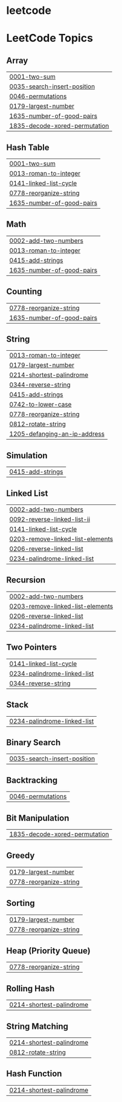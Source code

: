 # leetcode
<!---LeetCode Topics Start-->
# LeetCode Topics
## Array
|  |
| ------- |
| [0001-two-sum](https://github.com/Sivabharathi58/leetcode/tree/master/0001-two-sum) |
| [0035-search-insert-position](https://github.com/Sivabharathi58/leetcode/tree/master/0035-search-insert-position) |
| [0046-permutations](https://github.com/Sivabharathi58/leetcode/tree/master/0046-permutations) |
| [0179-largest-number](https://github.com/Sivabharathi58/leetcode/tree/master/0179-largest-number) |
| [1635-number-of-good-pairs](https://github.com/Sivabharathi58/leetcode/tree/master/1635-number-of-good-pairs) |
| [1835-decode-xored-permutation](https://github.com/Sivabharathi58/leetcode/tree/master/1835-decode-xored-permutation) |
## Hash Table
|  |
| ------- |
| [0001-two-sum](https://github.com/Sivabharathi58/leetcode/tree/master/0001-two-sum) |
| [0013-roman-to-integer](https://github.com/Sivabharathi58/leetcode/tree/master/0013-roman-to-integer) |
| [0141-linked-list-cycle](https://github.com/Sivabharathi58/leetcode/tree/master/0141-linked-list-cycle) |
| [0778-reorganize-string](https://github.com/Sivabharathi58/leetcode/tree/master/0778-reorganize-string) |
| [1635-number-of-good-pairs](https://github.com/Sivabharathi58/leetcode/tree/master/1635-number-of-good-pairs) |
## Math
|  |
| ------- |
| [0002-add-two-numbers](https://github.com/Sivabharathi58/leetcode/tree/master/0002-add-two-numbers) |
| [0013-roman-to-integer](https://github.com/Sivabharathi58/leetcode/tree/master/0013-roman-to-integer) |
| [0415-add-strings](https://github.com/Sivabharathi58/leetcode/tree/master/0415-add-strings) |
| [1635-number-of-good-pairs](https://github.com/Sivabharathi58/leetcode/tree/master/1635-number-of-good-pairs) |
## Counting
|  |
| ------- |
| [0778-reorganize-string](https://github.com/Sivabharathi58/leetcode/tree/master/0778-reorganize-string) |
| [1635-number-of-good-pairs](https://github.com/Sivabharathi58/leetcode/tree/master/1635-number-of-good-pairs) |
## String
|  |
| ------- |
| [0013-roman-to-integer](https://github.com/Sivabharathi58/leetcode/tree/master/0013-roman-to-integer) |
| [0179-largest-number](https://github.com/Sivabharathi58/leetcode/tree/master/0179-largest-number) |
| [0214-shortest-palindrome](https://github.com/Sivabharathi58/leetcode/tree/master/0214-shortest-palindrome) |
| [0344-reverse-string](https://github.com/Sivabharathi58/leetcode/tree/master/0344-reverse-string) |
| [0415-add-strings](https://github.com/Sivabharathi58/leetcode/tree/master/0415-add-strings) |
| [0742-to-lower-case](https://github.com/Sivabharathi58/leetcode/tree/master/0742-to-lower-case) |
| [0778-reorganize-string](https://github.com/Sivabharathi58/leetcode/tree/master/0778-reorganize-string) |
| [0812-rotate-string](https://github.com/Sivabharathi58/leetcode/tree/master/0812-rotate-string) |
| [1205-defanging-an-ip-address](https://github.com/Sivabharathi58/leetcode/tree/master/1205-defanging-an-ip-address) |
## Simulation
|  |
| ------- |
| [0415-add-strings](https://github.com/Sivabharathi58/leetcode/tree/master/0415-add-strings) |
## Linked List
|  |
| ------- |
| [0002-add-two-numbers](https://github.com/Sivabharathi58/leetcode/tree/master/0002-add-two-numbers) |
| [0092-reverse-linked-list-ii](https://github.com/Sivabharathi58/leetcode/tree/master/0092-reverse-linked-list-ii) |
| [0141-linked-list-cycle](https://github.com/Sivabharathi58/leetcode/tree/master/0141-linked-list-cycle) |
| [0203-remove-linked-list-elements](https://github.com/Sivabharathi58/leetcode/tree/master/0203-remove-linked-list-elements) |
| [0206-reverse-linked-list](https://github.com/Sivabharathi58/leetcode/tree/master/0206-reverse-linked-list) |
| [0234-palindrome-linked-list](https://github.com/Sivabharathi58/leetcode/tree/master/0234-palindrome-linked-list) |
## Recursion
|  |
| ------- |
| [0002-add-two-numbers](https://github.com/Sivabharathi58/leetcode/tree/master/0002-add-two-numbers) |
| [0203-remove-linked-list-elements](https://github.com/Sivabharathi58/leetcode/tree/master/0203-remove-linked-list-elements) |
| [0206-reverse-linked-list](https://github.com/Sivabharathi58/leetcode/tree/master/0206-reverse-linked-list) |
| [0234-palindrome-linked-list](https://github.com/Sivabharathi58/leetcode/tree/master/0234-palindrome-linked-list) |
## Two Pointers
|  |
| ------- |
| [0141-linked-list-cycle](https://github.com/Sivabharathi58/leetcode/tree/master/0141-linked-list-cycle) |
| [0234-palindrome-linked-list](https://github.com/Sivabharathi58/leetcode/tree/master/0234-palindrome-linked-list) |
| [0344-reverse-string](https://github.com/Sivabharathi58/leetcode/tree/master/0344-reverse-string) |
## Stack
|  |
| ------- |
| [0234-palindrome-linked-list](https://github.com/Sivabharathi58/leetcode/tree/master/0234-palindrome-linked-list) |
## Binary Search
|  |
| ------- |
| [0035-search-insert-position](https://github.com/Sivabharathi58/leetcode/tree/master/0035-search-insert-position) |
## Backtracking
|  |
| ------- |
| [0046-permutations](https://github.com/Sivabharathi58/leetcode/tree/master/0046-permutations) |
## Bit Manipulation
|  |
| ------- |
| [1835-decode-xored-permutation](https://github.com/Sivabharathi58/leetcode/tree/master/1835-decode-xored-permutation) |
## Greedy
|  |
| ------- |
| [0179-largest-number](https://github.com/Sivabharathi58/leetcode/tree/master/0179-largest-number) |
| [0778-reorganize-string](https://github.com/Sivabharathi58/leetcode/tree/master/0778-reorganize-string) |
## Sorting
|  |
| ------- |
| [0179-largest-number](https://github.com/Sivabharathi58/leetcode/tree/master/0179-largest-number) |
| [0778-reorganize-string](https://github.com/Sivabharathi58/leetcode/tree/master/0778-reorganize-string) |
## Heap (Priority Queue)
|  |
| ------- |
| [0778-reorganize-string](https://github.com/Sivabharathi58/leetcode/tree/master/0778-reorganize-string) |
## Rolling Hash
|  |
| ------- |
| [0214-shortest-palindrome](https://github.com/Sivabharathi58/leetcode/tree/master/0214-shortest-palindrome) |
## String Matching
|  |
| ------- |
| [0214-shortest-palindrome](https://github.com/Sivabharathi58/leetcode/tree/master/0214-shortest-palindrome) |
| [0812-rotate-string](https://github.com/Sivabharathi58/leetcode/tree/master/0812-rotate-string) |
## Hash Function
|  |
| ------- |
| [0214-shortest-palindrome](https://github.com/Sivabharathi58/leetcode/tree/master/0214-shortest-palindrome) |
<!---LeetCode Topics End-->